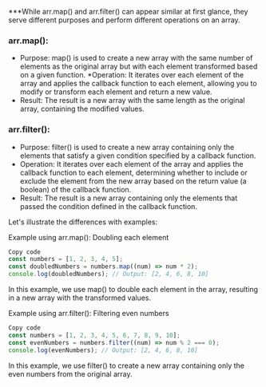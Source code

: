 ***While arr.map() and arr.filter() can appear similar at first glance, they serve different purposes and perform different operations on an array.

### arr.map():

* Purpose: map() is used to create a new array with the same number of elements as the original array but with each element transformed based on a given function.
*Operation: It iterates over each element of the array and applies the callback function to each element, allowing you to modify or  transform each element and return a new value.
* Result: The result is a new array with the same length as the original array, containing the modified values.


### arr.filter():

* Purpose: filter() is used to create a new array containing only the elements that satisfy a given condition specified by a callback function.
* Operation: It iterates over each element of the array and applies the callback function to each element, determining whether to include or exclude the element from the new array based on the return value (a boolean) of the callback function.
* Result: The result is a new array containing only the elements that passed the condition defined in the callback function.


Let's illustrate the differences with examples:

Example using arr.map(): Doubling each element

```javascript
Copy code
const numbers = [1, 2, 3, 4, 5];
const doubledNumbers = numbers.map((num) => num * 2);
console.log(doubledNumbers); // Output: [2, 4, 6, 8, 10]
```
In this example, we use map() to double each element in the array, resulting in a new array with the transformed values.

Example using arr.filter(): Filtering even numbers

```javascript
Copy code
const numbers = [1, 2, 3, 4, 5, 6, 7, 8, 9, 10];
const evenNumbers = numbers.filter((num) => num % 2 === 0);
console.log(evenNumbers); // Output: [2, 4, 6, 8, 10]
```
In this example, we use filter() to create a new array containing only the even numbers from the original array.